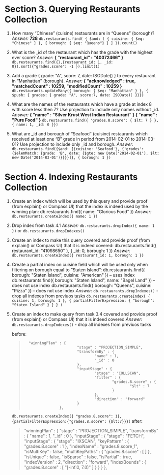 # Section 3. Querying Restaurants Collection

1. How many “Chinese” (cuisine) restaurants are in “Queens” (borough)?
   _Answer:_
   **728** `db.restaurants.find( { $and: [ { cuisine: { $eq: "Chinese" } }, { borough: { $eq: "Queens"} } ] }).count()`

2. What is the \_id of the restaurant which has the grade with the highest ever score?
   _Answer:_
   **{ "restaurant_id" : "40372466" }** `db.restaurants.find({},{restaurant_id: 1, _id: 0}).sort({"grades.score": -1 }).limit(1)`

3. Add a grade { grade: "A", score: 7, date: ISODate() } to every restaurant in “Manhattan” (borough).
   _Answer:_
   **{ "acknowledged" : true, "matchedCount" : 10259, "modifiedCount" : 10259 }** `db.restaurants.updateMany({ borough: { $eq: "Manhattan" } }, { $push: { grades: { grade: "A", score:7, date: ISODate() }}})`

4. What are the names of the restaurants which have a grade at index 8 with score less then 7? Use projection to include only names without \_id.
   _Answer:_
   **{ "name" : "Silver Krust West Indian Restaurant" } { "name" : "Pure Food" }** `db.restaurants.find({ 'grades.8.score': { $lt: 7 } }, { name: 1, _id: 0 }})`

5. What are \_id and borough of “Seafood” (cuisine) restaurants which received at least one “B” grade in period from 2014-02-01 to 2014-03-01? Use projection to include only \_id and borough.
   _Answer:_
   `db.restaurants.find({$and: [{cuisine: 'Seafood'}, {'grades': {$elemMatch: {grade: 'B', date: {$gte: new Date('2014-02-01'), $lt: new Date('2014-03-01')}}}}]}, { borough: 1 })`

# Section 4. Indexing Restaurants Collection

1. Create an index which will be used by this query and provide proof (from explain() or Compass UI) that the
   index is indeed used by the winning plan:
   db.restaurants.find({ name: "Glorious Food" })
   _Answer:_
   `db.restaurants.createIndex({ name: 1 })`

2. Drop index from task 4.1
   _Answer:_
   `db.restaurants.dropIndex({ name: 1 })` or `db.restaurants.dropIndexes()`

3. Create an index to make this query covered and provide proof (from explain() or Compass UI) that it is
   indeed covered:
   db.restaurants.find({ restaurant_id: "41098650" }, { \_id: 0, borough: 1 })
   _Answer:_
   `db.restaurants.createIndex({ restaurant_id: 1, borough: 1 })`

4. Create a partial index on cuisine field which will be used only when filtering on borough equal to “Staten
   Island”:
   db.restaurants.find({ borough: "Staten Island", cuisine: "American" }) – uses index
   db.restaurants.find({ borough: "Staten Island", name: "Bagel Land" }) – does not use index
   db.restaurants.find({ borough: "Queens", cuisine: "Pizza" }) – does not use index
   _Answer:_
   `db.restaurants.dropIndexes()` - drop all indexes from previuos tasks
   `db.restaurants.createIndex( { cuisine: 1, borough: 1 }, { partialFilterExpression: { "borough": "Staten Island" } } } )`

5. Create an index to make query from task 3.4 covered and provide proof (from explain() or Compass UI) that
   it is indeed covered
   _Answer:_
   `db.restaurants.dropIndexes()` - drop all indexes from previuos tasks

    before:

    >       "winningPlan" : {
    >                             "stage" : "PROJECTION_SIMPLE",
    >                             "transformBy" : {
    >                                     "name" : 1,
    >                                     "_id" : 0
    >                             },
    >                             "inputStage" : {
    >                                     "stage" : "COLLSCAN",
    >                                     "filter" : {
    >                                             "grades.8.score" : {
    >                                                     "$lt" : 7
    >                                             }
    >                                     },
    >                                     "direction" : "forward"
    >                             }
    >                     },


    `db.restaurants.createIndex({ "grades.8.score": 1}, {partialFilterExpression:{"grades.8.score": {$lt:7}}})`
    after:

    > "winningPlan" : {
    >                         "stage" : "PROJECTION_SIMPLE",
    >                         "transformBy" : {
    >                                 "name" : 1,
    >                                 "_id" : 0
    >                         },
    >                         "inputStage" : {
    >                                 "stage" : "FETCH",
    >                                 "inputStage" : {
    >                                         "stage" : "IXSCAN",
    >                                         "keyPattern" : {
    >                                                 "grades.8.score" : 1
    >                                         },
    >                                         "indexName" : "grades.8.score_1",
    >                                         "isMultiKey" : false,
    >                                         "multiKeyPaths" : {
    >                                                 "grades.8.score" : [ ]
    >                                         },
    >                                         "isUnique" : false,
    >                                         "isSparse" : false,
    >                                         "isPartial" : true,
    >                                         "indexVersion" : 2,
    >                                         "direction" : "forward",
    >                                         "indexBounds" : {
    >                                                 "grades.8.score" : [
    >                                                         "[-inf.0, 7.0)"
    >                                                 ]
    >                                         }
    >                                 }
    >                         }
    >                 },
